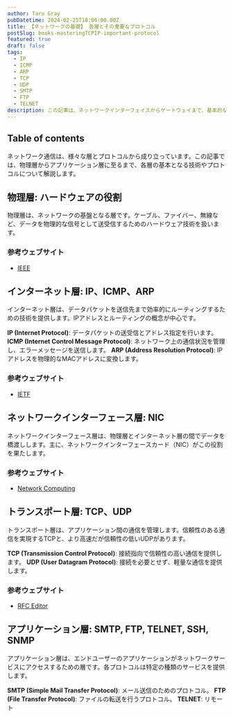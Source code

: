 ```yaml
---
author: Taro Gray
pubDatetime: 2024-02-25T18:06:00.00Z
title: 【ネットワークの基礎】 各層とその重要なプロトコル
postSlug: books-masteringTCPIP-important-protocol
featured: true
draft: false
tags:
  - IP
  - ICMP
  - ARP
  - TCP
  - UDP
  - SMTP
  - FTP
  - TELNET
description: この記事は、ネットワークインターフェイスからゲートウェイまで、基本的なネットワークデバイスとその役割について簡潔かつ詳細に説明しています。参考ウェブサイトは、ネットワーク技術に関してさらに学ぶための出発点として挙げています。実際のウェブサイトへのアクセス時は、最新かつ信頼性の高い情報を提供する公式サイトや専門機関のウェブサイトを探してください。
---
```


## Table of contents

ネットワーク通信は、様々な層とプロトコルから成り立っています。この記事では、物理層からアプリケーション層に至るまで、各層の基本となる技術やプロトコルについて解説します。

## 物理層: ハードウェアの役割

物理層は、ネットワークの基盤となる層です。ケーブル、ファイバー、無線など、データを物理的な信号として送受信するためのハードウェア技術を扱います。

### 参考ウェブサイト

- [IEEE](https://www.ieee.org/)

## インターネット層: IP、ICMP、ARP

インターネット層は、データパケットを送信先まで効率的にルーティングするための技術を提供します。IPアドレスとルーティングの概念が中心です。

**IP (Internet Protocol)**: データパケットの送受信とアドレス指定を行います。
**ICMP (Internet Control Message Protocol)**: ネットワーク上の通信状況を管理し、エラーメッセージを送信します。
**ARP (Address Resolution Protocol)**: IPアドレスを物理的なMACアドレスに変換します。

### 参考ウェブサイト

- [IETF](https://www.ietf.org/)

## ネットワークインターフェース層: NIC

ネットワークインターフェース層は、物理層とインターネット層の間でデータを橋渡しします。主に、ネットワークインターフェースカード（NIC）がこの役割を果たします。

### 参考ウェブサイト

- [Network Computing](https://www.networkcomputing.com/)

## トランスポート層: TCP、UDP

トランスポート層は、アプリケーション間の通信を管理します。信頼性のある通信を実現するTCPと、より高速だが信頼性の低いUDPがあります。

**TCP (Transmission Control Protocol)**: 接続指向で信頼性の高い通信を提供します。
**UDP (User Datagram Protocol)**: 接続を必要とせず、軽量な通信を提供します。

### 参考ウェブサイト

- [RFC Editor](https://www.rfc-editor.org/)

## アプリケーション層: SMTP, FTP, TELNET, SSH, SNMP

アプリケーション層は、エンドユーザーのアプリケーションがネットワークサービスにアクセスするための層です。各プロトコルは特定の種類のサービスを提供します。

**SMTP (Simple Mail Transfer Protocol)**: メール送信のためのプロトコル。
**FTP (File Transfer Protocol)**: ファイルの転送を行うプロトコル。
**TELNET**: リモート
